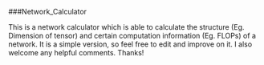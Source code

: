 ###Network_Calculator

This is a network calculator which is able to calculate the structure (Eg. Dimension of tensor) and certain computation information (Eg. FLOPs) of a network. It is a simple version, so feel free to edit and improve on it.  I also welcome any helpful comments.
Thanks!

